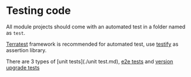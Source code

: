# Testing code

All module projects should come with an automated test in a folder named as `test`.

[Terratest](https://terratest.gruntwork.io/) framework is recommended for automated test, use [testify](https://github.com/stretchr/testify) as assertion library.

There are 3 types of [unit tests](./unit test.md), [e2e tests](./e2e_test.md) and [version upgrade tests](./version_upgrade_tests.md)
